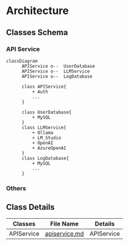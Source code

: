 # Architecture

## Classes Schema

### API Service

```mermaid
classDiagram
      APIService o--  UserDatabase
      APIService o--  LLMService
      APIService o--  LogDatabase
      
      class APIService{
          + Auth
          ...
      }

      class UserDatabase{
          + MySQL
      }
      class LLMService{
          + Ollama
          + LM_Studio
          + OpenAI
          + AzureOpenAI
      }
      class LogDatabase{
          + MySQL
          ...
      }

```

### Others

## Class Details

| Classes        | File Name          | Details |
| ------------- |:-------------:| :--------:|
| APIService | [apiservice.md](./classes/apiservice.md)  | APIService|
